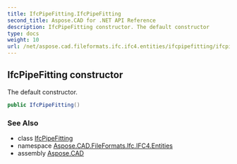 ```yaml
---
title: IfcPipeFitting.IfcPipeFitting
second_title: Aspose.CAD for .NET API Reference
description: IfcPipeFitting constructor. The default constructor
type: docs
weight: 10
url: /net/aspose.cad.fileformats.ifc.ifc4.entities/ifcpipefitting/ifcpipefitting/
---
```

## IfcPipeFitting constructor

The default constructor.

```csharp
public IfcPipeFitting()
```

### See Also

* class [IfcPipeFitting](../)
* namespace [Aspose.CAD.FileFormats.Ifc.IFC4.Entities](../../ifcpipefitting/)
* assembly [Aspose.CAD](../../../)


